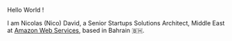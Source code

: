 <p>Hello World !</p>
<p>I am Nicolas (Nico) David, a Senior Startups Solutions Architect, Middle East at <a href="https://aws.amazon.com/aws-me/">Amazon Web Services</a>, based in Bahrain 🇧🇭.</p>
<p><img src="https://github.com/anamorph/anamorph/workflows/README.md%20builder/badge.svg" alt=""></p>

